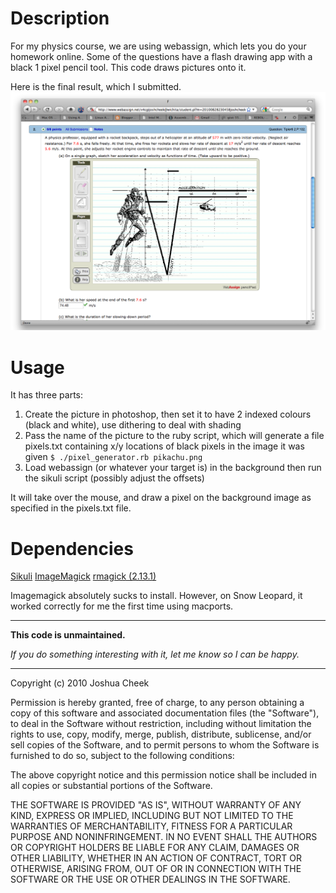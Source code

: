 Description
===========

For my physics course, we are using webassign, which lets you do your homework online. Some of the questions have a flash drawing app with a black 1 pixel pencil tool. This code draws pictures onto it.

Here is the final result, which I submitted.
![results.png](http://github.com/JoshCheek/Play/raw/master/sikulidraw/results.png)

Usage
=====

It has three parts:

1. Create the picture in photoshop, then set it to have 2 indexed colours (black and white), use dithering to deal with shading
2. Pass the name of the picture to the ruby script, which will generate a file pixels.txt containing x/y locations of black pixels in the image it was given `$ ./pixel_generator.rb pikachu.png`
3. Load webassign (or whatever your target is) in the background then run the sikuli script (possibly adjust the offsets)

It will take over the mouse, and draw a pixel on the background image as specified in the pixels.txt file.


Dependencies
============

[Sikuli](http://groups.csail.mit.edu/uid/sikuli/)
[ImageMagick](http://www.imagemagick.org/script/index.php)
[rmagick (2.13.1)](http://rubygems.org/gems/rmagick)

Imagemagick absolutely sucks to install. However, on Snow Leopard, it worked correctly for me the first time using macports.



---------------------------------------

**This code is unmaintained.** 

_If you do something interesting with it, let me know so I can be happy._

---------------------------------------

Copyright (c) 2010 Joshua Cheek

 Permission is hereby granted, free of charge, to any person obtaining a copy
 of this software and associated documentation files (the "Software"), to deal
 in the Software without restriction, including without limitation the rights
 to use, copy, modify, merge, publish, distribute, sublicense, and/or sell
 copies of the Software, and to permit persons to whom the Software is
 furnished to do so, subject to the following conditions:

 The above copyright notice and this permission notice shall be included in
 all copies or substantial portions of the Software.

 THE SOFTWARE IS PROVIDED "AS IS", WITHOUT WARRANTY OF ANY KIND, EXPRESS OR
 IMPLIED, INCLUDING BUT NOT LIMITED TO THE WARRANTIES OF MERCHANTABILITY,
 FITNESS FOR A PARTICULAR PURPOSE AND NONINFRINGEMENT. IN NO EVENT SHALL THE
 AUTHORS OR COPYRIGHT HOLDERS BE LIABLE FOR ANY CLAIM, DAMAGES OR OTHER
 LIABILITY, WHETHER IN AN ACTION OF CONTRACT, TORT OR OTHERWISE, ARISING FROM,
 OUT OF OR IN CONNECTION WITH THE SOFTWARE OR THE USE OR OTHER DEALINGS IN
 THE SOFTWARE.
